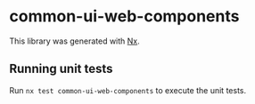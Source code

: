 # common-ui-web-components

This library was generated with [Nx](https://nx.dev).

## Running unit tests

Run `nx test common-ui-web-components` to execute the unit tests.
